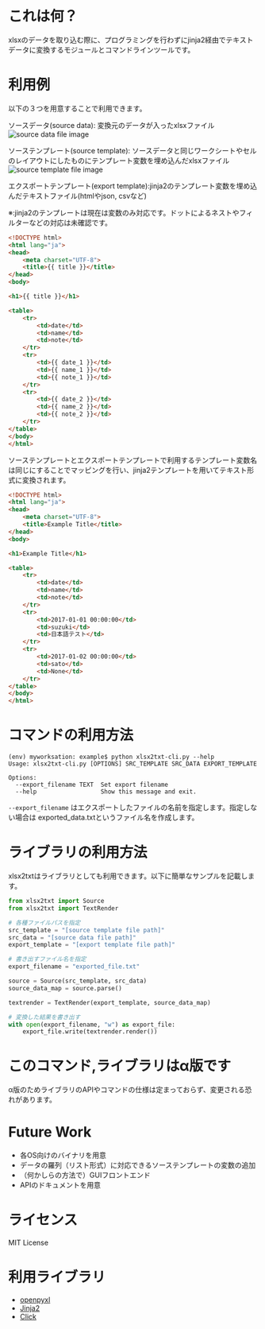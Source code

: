 # これは何？
xlsxのデータを取り込む際に、プログラミングを行わずにjinja2経由でテキストデータに変換するモジュールとコマンドラインツールです。

# 利用例

以下の３つを用意することで利用できます。

ソースデータ(source data): 変換元のデータが入ったxlsxファイル  
![source data file image](https://github.com/hrsano645/xlsx2txt/blob/master/docs/img/example_data_img.png?raw=true)


ソーステンプレート(source template): ソースデータと同じワークシートやセルのレイアウトにしたものにテンプレート変数を埋め込んだxlsxファイル  
![source template file image](https://github.com/hrsano645/xlsx2txt/blob/master/docs/img/example_template_img.png?raw=true)

エクスポートテンプレート(export template):jinja2のテンプレート変数を埋め込んだテキストファイル(htmlやjson, csvなど)

※:jinja2のテンプレートは現在は変数のみ対応です。ドットによるネストやフィルターなどの対応は未確認です。

```html
<!DOCTYPE html>
<html lang="ja">
<head>
    <meta charset="UTF-8">
    <title>{{ title }}</title>
</head>
<body>

<h1>{{ title }}</h1>

<table>
    <tr>
        <td>date</td>
        <td>name</td>
        <td>note</td>
    </tr>
    <tr>
        <td>{{ date_1 }}</td>
        <td>{{ name_1 }}</td>
        <td>{{ note_1 }}</td>
    </tr>
    <tr>
        <td>{{ date_2 }}</td>
        <td>{{ name_2 }}</td>
        <td>{{ note_2 }}</td>
    </tr>
</table>
</body>
</html>

```

ソーステンプレートとエクスポートテンプレートで利用するテンプレート変数名は同じにすることでマッピングを行い、jinja2テンプレートを用いてテキスト形式に変換されます。

```html
<!DOCTYPE html>
<html lang="ja">
<head>
    <meta charset="UTF-8">
    <title>Example Title</title>
</head>
<body>

<h1>Example Title</h1>

<table>
    <tr>
        <td>date</td>
        <td>name</td>
        <td>note</td>
    </tr>
    <tr>
        <td>2017-01-01 00:00:00</td>
        <td>suzuki</td>
        <td>日本語テスト</td>
    </tr>
    <tr>
        <td>2017-01-02 00:00:00</td>
        <td>sato</td>
        <td>None</td>
    </tr>
</table>
</body>
</html>

```

# コマンドの利用方法
```
(env) myworksation: example$ python xlsx2txt-cli.py --help
Usage: xlsx2txt-cli.py [OPTIONS] SRC_TEMPLATE SRC_DATA EXPORT_TEMPLATE

Options:
  --export_filename TEXT  Set export filename
  --help                  Show this message and exit.
```

`--export_filename` はエクスポートしたファイルの名前を指定します。指定しない場合は exported_data.txtというファイル名を作成します。

# ライブラリの利用方法
xlsx2txtはライブラリとしても利用できます。以下に簡単なサンプルを記載します。

```python
from xlsx2txt import Source
from xlsx2txt import TextRender

# 各種ファイルパスを指定
src_template = "[source template file path]"
src_data = "[source data file path]"
export_template = "[export template file path]"

# 書き出すファイル名を指定
export_filename = "exported_file.txt"

source = Source(src_template, src_data)
source_data_map = source.parse()

textrender = TextRender(export_template, source_data_map)

# 変換した結果を書き出す
with open(export_filename, "w") as export_file:
    export_file.write(textrender.render())
```

# このコマンド,ライブラリはα版です
α版のためライブラリのAPIやコマンドの仕様は定まっておらず、変更される恐れがあります。

# Future Work

- 各OS向けのバイナリを用意
- データの羅列（リスト形式）に対応できるソーステンプレートの変数の追加
- （何かしらの方法で）GUIフロントエンド
- APIのドキュメントを用意

# ライセンス
MIT License

# 利用ライブラリ

- [openpyxl](https://openpyxl.readthedocs.io/en/default/)
- [Jinja2](http://jinja.pocoo.org/docs/2.9/)
- [Click](http://click.pocoo.org/5/)


